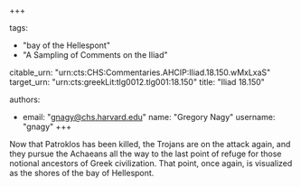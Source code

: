 +++

tags:
- "bay of the Hellespont"
- "A Sampling of Comments on the Iliad"

citable_urn: "urn:cts:CHS:Commentaries.AHCIP:Iliad.18.150.wMxLxaS"
target_urn: "urn:cts:greekLit:tlg0012.tlg001:18.150"
title: "Iliad 18.150"

authors:
- email: "gnagy@chs.harvard.edu"
  name: "Gregory Nagy"
  username: "gnagy"
+++

<p>Now that Patroklos has been killed, the Trojans are on the attack again, and they pursue the Achaeans all the way to the last point of refuge for those notional ancestors of Greek civilization. That point, once again, is visualized as the shores of the bay of Hellespont. </p>